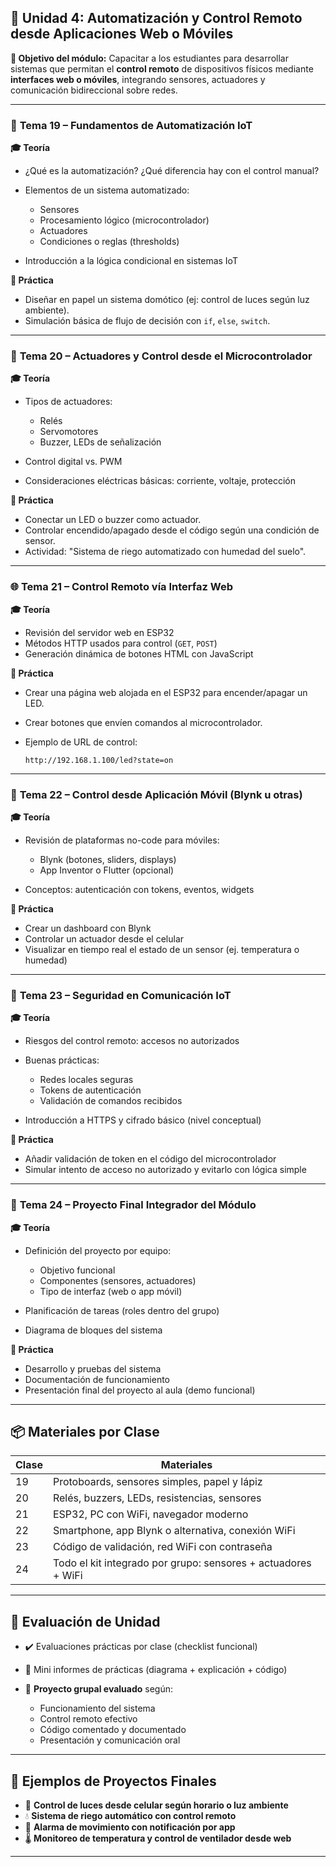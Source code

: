 ## 🤖 **Unidad 4: Automatización y Control Remoto desde Aplicaciones Web o Móviles**

**🎯 Objetivo del módulo:**
Capacitar a los estudiantes para desarrollar sistemas que permitan el **control remoto** de dispositivos físicos mediante **interfaces web o móviles**, integrando sensores, actuadores y comunicación bidireccional sobre redes.

---

### 🧠 **Tema 19 – Fundamentos de Automatización IoT**

**🎓 Teoría**

* ¿Qué es la automatización? ¿Qué diferencia hay con el control manual?
* Elementos de un sistema automatizado:

  * Sensores
  * Procesamiento lógico (microcontrolador)
  * Actuadores
  * Condiciones o reglas (thresholds)
* Introducción a la lógica condicional en sistemas IoT

**🔧 Práctica**

* Diseñar en papel un sistema domótico (ej: control de luces según luz ambiente).
* Simulación básica de flujo de decisión con `if`, `else`, `switch`.

---

### 🔁 **Tema 20 – Actuadores y Control desde el Microcontrolador**

**🎓 Teoría**

* Tipos de actuadores:

  * Relés
  * Servomotores
  * Buzzer, LEDs de señalización
* Control digital vs. PWM
* Consideraciones eléctricas básicas: corriente, voltaje, protección

**🔧 Práctica**

* Conectar un LED o buzzer como actuador.
* Controlar encendido/apagado desde el código según una condición de sensor.
* Actividad: "Sistema de riego automatizado con humedad del suelo".

---

### 🌐 **Tema 21 – Control Remoto vía Interfaz Web**

**🎓 Teoría**

* Revisión del servidor web en ESP32
* Métodos HTTP usados para control (`GET`, `POST`)
* Generación dinámica de botones HTML con JavaScript

**🔧 Práctica**

* Crear una página web alojada en el ESP32 para encender/apagar un LED.
* Crear botones que envíen comandos al microcontrolador.
* Ejemplo de URL de control:

  ```
  http://192.168.1.100/led?state=on
  ```

---

### 📱 **Tema 22 – Control desde Aplicación Móvil (Blynk u otras)**

**🎓 Teoría**

* Revisión de plataformas no-code para móviles:

  * Blynk (botones, sliders, displays)
  * App Inventor o Flutter (opcional)
* Conceptos: autenticación con tokens, eventos, widgets

**🔧 Práctica**

* Crear un dashboard con Blynk
* Controlar un actuador desde el celular
* Visualizar en tiempo real el estado de un sensor (ej. temperatura o humedad)

---

### 🔐 **Tema 23 – Seguridad en Comunicación IoT**

**🎓 Teoría**

* Riesgos del control remoto: accesos no autorizados
* Buenas prácticas:

  * Redes locales seguras
  * Tokens de autenticación
  * Validación de comandos recibidos
* Introducción a HTTPS y cifrado básico (nivel conceptual)

**🔧 Práctica**

* Añadir validación de token en el código del microcontrolador
* Simular intento de acceso no autorizado y evitarlo con lógica simple

---

### 🧩 **Tema 24 – Proyecto Final Integrador del Módulo**

**🎓 Teoría**

* Definición del proyecto por equipo:

  * Objetivo funcional
  * Componentes (sensores, actuadores)
  * Tipo de interfaz (web o app móvil)
* Planificación de tareas (roles dentro del grupo)
* Diagrama de bloques del sistema

**🔧 Práctica**

* Desarrollo y pruebas del sistema
* Documentación de funcionamiento
* Presentación final del proyecto al aula (demo funcional)

---

## 📦 Materiales por Clase

| Clase | Materiales                                                    |
| ----- | ------------------------------------------------------------- |
| 19    | Protoboards, sensores simples, papel y lápiz                  |
| 20    | Relés, buzzers, LEDs, resistencias, sensores                  |
| 21    | ESP32, PC con WiFi, navegador moderno                         |
| 22    | Smartphone, app Blynk o alternativa, conexión WiFi            |
| 23    | Código de validación, red WiFi con contraseña                 |
| 24    | Todo el kit integrado por grupo: sensores + actuadores + WiFi |

---

## 🧪 Evaluación de Unidad

* ✔️ Evaluaciones prácticas por clase (checklist funcional)
* 📄 Mini informes de prácticas (diagrama + explicación + código)
* 🧪 **Proyecto grupal evaluado** según:

  * Funcionamiento del sistema
  * Control remoto efectivo
  * Código comentado y documentado
  * Presentación y comunicación oral

---

## 📍 Ejemplos de Proyectos Finales

* 🔆 **Control de luces desde celular según horario o luz ambiente**
* 💧 **Sistema de riego automático con control remoto**
* 🚪 **Alarma de movimiento con notificación por app**
* 🌡 **Monitoreo de temperatura y control de ventilador desde web**

---

